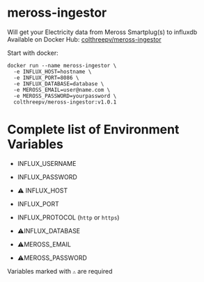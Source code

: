 # meross-ingestor
Will get your Electricity data from Meross Smartplug(s) to influxdb  
Available on Docker Hub: [colthreepv/meross-ingestor][dockerhub]

Start with docker:
```
docker run --name meross-ingestor \
  -e INFLUX_HOST=hostname \
  -e INFLUX_PORT=8086 \
  -e INFLUX_DATABASE=database \
  -e MEROSS_EMAIL=user@name.com \
  -e MEROSS_PASSWORD=yourpassword \
  colthreepv/meross-ingestor:v1.0.1
```

[dockerhub]: https://hub.docker.com/r/colthreepv/meross-ingestor

# Complete list of Environment Variables

- INFLUX_USERNAME
- INFLUX_PASSWORD
- ⚠️ INFLUX_HOST
- INFLUX_PORT
- INFLUX_PROTOCOL (`http` or `https`)
- ⚠️INFLUX_DATABASE

- ⚠️MEROSS_EMAIL
- ⚠️MEROSS_PASSWORD

Variables marked with `⚠️` are required
